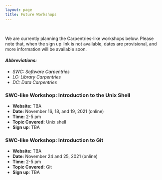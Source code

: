 ```yaml
---
layout: page
title: Future Workshops
---
```


<br/>

<!-- The next KCL Carpentries workshops will be held in the autumn.
In the meantime, have a look at some of the [feedback we received]({{ "/" | relative_url }}feedback/), and the [material we cover]({{ "/" | relative_url }}courses/). -->

We are currently planning the Carpentries-like workshops below.
Please note that, when the sign up link is not available, dates are provisional, and more information will be available soon. <br/>

#### *Abbreviations:*
* *SWC: Software Carpentries*
* *LC: Library Carpentries*
* *DC: Data Carpentries*


### SWC-like Workshop: Introduction to the Unix Shell

* **Website:** TBA
* **Date:** November 16, 18, and 19, 2021 (online)
* **Time:** 2-5 pm
* **Topic Covered:** Unix shell
* **Sign up**: TBA


### SWC-like Workshop: Introduction to Git

* **Website:** TBA
* **Date:** November 24 and 25, 2021 (online)
* **Time:** 2-5 pm
* **Topic Covered:** Git
* **Sign up**: TBA

